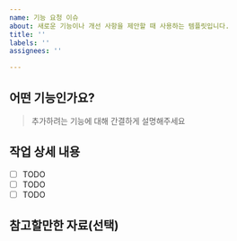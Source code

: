 ```yaml
---
name: 기능 요청 이슈
about: 새로운 기능이나 개선 사항을 제안할 때 사용하는 템플릿입니다.
title: ''
labels: ''
assignees: ''

---
```


## 어떤 기능인가요?

> 추가하려는 기능에 대해 간결하게 설명해주세요

## 작업 상세 내용

- [ ] TODO
- [ ] TODO
- [ ] TODO

## 참고할만한 자료(선택)
